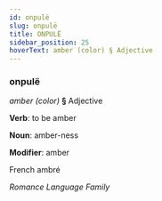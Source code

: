 ```yaml
---
id: onpulë
slug: onpulë
title: ONPULË
sidebar_position: 25
hoverText: amber (color) § Adjective
---
```


### onpulë

*amber (color)* **§** Adjective

**Verb**: to be amber

**Noun**: amber-ness

**Modifier**: amber

French ambré 

*Romance Language Family*